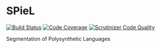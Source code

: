 # SPieL

[![Build Status](https://travis-ci.com/adoxography/SPieL.svg?token=2bpSyoUcVP2tcDLrHq32&branch=master)](https://travis-ci.com/adoxography/SPieL)
[![Code Coverage](https://scrutinizer-ci.com/g/adoxography/SPieL/badges/coverage.png?b=master)](https://scrutinizer-ci.com/g/adoxography/SPieL/?branch=master)
[![Scrutinizer Code Quality](https://scrutinizer-ci.com/g/adoxography/SPieL/badges/quality-score.png?b=master)](https://scrutinizer-ci.com/g/adoxography/SPieL/?branch=master)

Segmentation of Polysynthetic Languages
